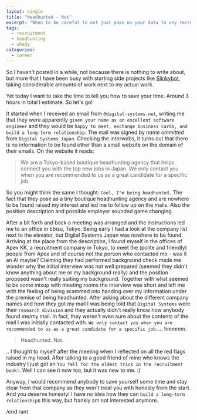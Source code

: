 ```yaml
---
layout: single
title: "Headhunted - Not"
excerpt: "When to be careful to not just pass on your data to any recruiter."
tags: 
  - recruitment
  - headhunting
  - shady
categories: 
  - career
---
```


So I haven't posted in a while, not because there is nothing to write about, 
but more that I have been busy with starting side projects like [Slinkybot](http://slinkybot.com),
 taking considerable amounts of work next to my actual work.

Yet today I want to take the time to tell you how to save your time. Around 3 hours in total I estimate. So let's go!

It started when I received an email from `@digital-systems.net`, writing me that they were apparently 
`given your name as an excellent software engineer` and they would be 
`happy to meet, exchange business cards, and build a long-term relationship`. The mail was signed by 
*name ommitted* from `Digital Systems Japan`. Checking the interwebs, it turns out that there is no 
information to be found other than a small website on the domain of their emails. On the website it reads: 
 
 > We are a Tokyo-based boutique headhunting agency that helps connect you with the top new jobs in Japan.
   We only contact you when you are recommended to us as a great candidate for a specific job.

So you might think the same I thought: `Cool, I'm being headhunted.` The fact that they
pose as a tiny boutique headhunting agency and are nowhere to be found raised my interest
and led me to follow up on the mails. Also the position description and possible employer 
sounded game changing.
 
After a bit forth and back a meeting was arranged and the instructions led me to an office in Ebisu, Tokyo.
Being early I had a look at the company list next to the elevator, but Digital Systems Japan was nowhere to be found.
Arriving at the place from the description, I found myself in the offices of Apex KK, a recruitment company in Tokyo, 
to meet the (polite and friendly) people from Apex and of course not the person who contacted me - 
was it an AI maybe? Claiming they had performed background check made me wonder why the initial interview 
was not well prepared (seemed they didn't know anything about me or my background really) 
and the position proposed wasn't really suiting my background. Together with what seemed to be some mixup with meeting
rooms the interview was short and left me with the feeling of being scammed into handing over my information under
the premise of being headhunted. After asking about the different company names and how they got my mail 
I was being told that `Digital Systems` were their `research division` and they actually didn't really know 
how anybody found me/my mail. In fact, they weren't even sure about the contents of the mail I was initially 
contacted with. `We only contact you when you are recommended to us as a great candidate for a specific job.`... hmmmm.

> Headhunted. Not.

.. I thought to myself after the meeting when I reflected on all the red flags raised in my head. 
After talking to a good friend of mine who knows the industry I just got an 
`You fell for the oldest trick in the recruitment book!`. Well I can see it now too, but it was new to me. :)
 
Anyway, I would recommend anybody to save yourself some time and stay clear from that company as they 
won't treat you with honesty from the start. And you deserve honesty! I have no idea how they can 
`build a long-term relationship`s this way, but frankly am not interested anymore.

/end rant